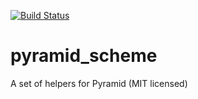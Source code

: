 [![Build Status](https://travis-ci.org/rbu/pyramid_scheme.svg?branch=master)](https://travis-ci.org/rbu/pyramid_scheme)

# pyramid_scheme
A set of helpers for Pyramid (MIT licensed)
